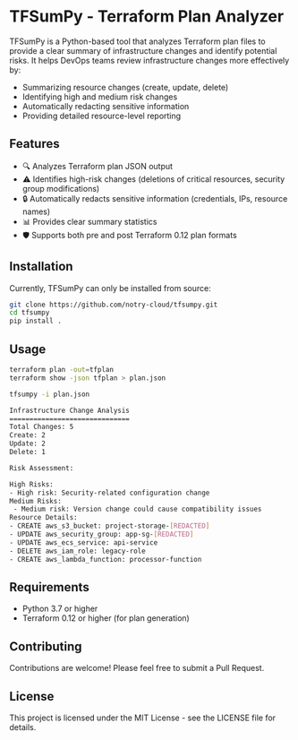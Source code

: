 # TFSumPy - Terraform Plan Analyzer

TFSumPy is a Python-based tool that analyzes Terraform plan files to provide a clear summary of infrastructure changes and identify potential risks. It helps DevOps teams review infrastructure changes more effectively by:

- Summarizing resource changes (create, update, delete)
- Identifying high and medium risk changes
- Automatically redacting sensitive information
- Providing detailed resource-level reporting

## Features

- 🔍 Analyzes Terraform plan JSON output
- ⚠️ Identifies high-risk changes (deletions of critical resources, security group modifications)
- 🔒 Automatically redacts sensitive information (credentials, IPs, resource names)
- 📊 Provides clear summary statistics
- 🛡️ Supports both pre and post Terraform 0.12 plan formats

## Installation

Currently, TFSumPy can only be installed from source:

```bash
git clone https://github.com/notry-cloud/tfsumpy.git
cd tfsumpy
pip install .
```

## Usage

```bash
terraform plan -out=tfplan
terraform show -json tfplan > plan.json
````

```bash
tfsumpy -i plan.json

Infrastructure Change Analysis
==============================
Total Changes: 5
Create: 2
Update: 2
Delete: 1

Risk Assessment:

High Risks:
- High risk: Security-related configuration change
Medium Risks:
 - Medium risk: Version change could cause compatibility issues
Resource Details:
- CREATE aws_s3_bucket: project-storage-[REDACTED]
- UPDATE aws_security_group: app-sg-[REDACTED]
- UPDATE aws_ecs_service: api-service
- DELETE aws_iam_role: legacy-role
- CREATE aws_lambda_function: processor-function

```

## Requirements

- Python 3.7 or higher
- Terraform 0.12 or higher (for plan generation)

## Contributing

Contributions are welcome! Please feel free to submit a Pull Request.

## License

This project is licensed under the MIT License - see the LICENSE file for details.
